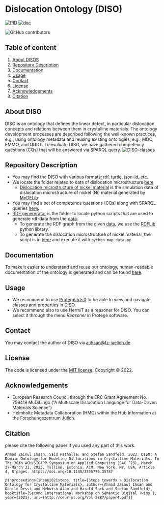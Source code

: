 # Dislocation Ontology (DISO)

[![PID](https://img.shields.io/badge/PID-https%3A%2F%2Fpurls.helmholtz--metadaten.de%2Fdiso-brightgreen)](https://purls.helmholtz-metadaten.de/diso) 
[![doc](https://img.shields.io/badge/doc-https%3A%2F%2Fmaterials--data--science--and--informatics.github.io%2Fdislocation--ontology%2F-blue)](https://materials-data-science-and-informatics.github.io/dislocation-ontology/) 

![GitHub contributors](https://img.shields.io/github/contributors/Materials-Data-Science-and-Informatics/dislocation-ontology) 

## Table of content
  1. [About DISOS](#about-diso)
  2. [Repository Description](#repository-description)
  3. [Documentation](#Documentation)
  4. [Usage](#usage)
  5. [Contact](#contact)
  6. [License](#license)
  7. [Acknowledgements](#acknowledgements)
  8. [Citation](#citation)

## About DISO
DISO is an ontology that defines the linear defect, in particular dislocation concepts and relations between them in crystalline materials. The ontology development processes are described following the well-known practices, e.g., using ontology metadata and reusing existing  ontologies,  e.g.,  MDO,  EMMO,  and  QUDT. To evaluate DISO, we have gathered competency questions (CQs) that will be answered via SPARQL query.
![DISO-classes](https://user-images.githubusercontent.com/71790028/165483170-acc102cd-ed74-4eea-b12f-43c449da20cb.png)

## Repository Description
* You may find the DISO with various formats: [rdf](/dislocation-ontology.owl), [turtle](/dislocation-ontology.ttl), [json-ld](/dislocation-ontology.jsonld), etc.
* We locate the folder related to data of dislocation microstructure [here](/data/)
    * [Dislocation microstructure of nickel material](/data/modelib-microstructure/modelib-nickel-microstructure.ttl) is the simulation data of dislocation microstructure of nickel (Ni) material generated by [MoDELib](https://github.com/giacomo-po/MoDELib)
* You may find a set of competence questions (CQs) along with SPARQL queries [here](/CQs/CQs.md).
* [RDF genererator](/python-script/) is the folder to locate python scripts that are used to generate rdf-data from the [data](/data/).
    * To generate the RDF graph from the given [data](/data/), we use the [RDFLib](https://github.com/RDFLib/rdflib) python library.`
    * To generate the dislocation microstructure of nickel material, the script is in [here](/python-script/modelib/) and execute it with `python map_data.py`

## Documentation
To make it easier to understand and reuse our ontology, human-readable documentation of the ontology is generated and can be found [here](https://materials-data-science-and-informatics.github.io/dislocation-ontology/).
## Usage
* We recommend to use [Protégé 5.5.0](https://protege.stanford.edu/products.php#desktop-protege) to be able to view and navigate classes and properties in DISO.
* We recommend also to use HermiT as a reasoner for DISO. You can select it through the menu *Reasoner* in Protégé software.

## Contact
You may contact the author of DISO via a.ihsan@fz-juelich.de

## License
The code is licensed under the [MIT license](../LICENSE). Copyright © 2022.

## Acknowledgements
* European Research Council through the ERC Grant Agreement No. 759419 MuDiLingo (”A Multiscale Dislocation Language for Data-Driven Materials Science”)
* Helmholtz Metadata Collaboration (HMC) within the Hub Information at the Forschungszentrum Jülich.

## Citation 
please cite the following paper if you used any part of this work. 

`Ahmad Zainul Ihsan, Said Fathalla, and Stefan Sandfeld. 2023. DISO: A Domain
Ontology for Modeling Dislocations in Crystalline Materials. In The 38th
ACM/SIGAPP Symposium on Applied Computing (SAC ’23), March 27-March
31, 2023, Tallinn, Estonia. ACM, New York, NY, USA, Article 4, 8 pages.
https://doi.org/10.1145/3555776.35787
`

`@inproceedings{ihsan2021steps,
title={Steps towards a Dislocation Ontology for Crystalline Materials},
author={Ahmad Zainul Ihsan and Danilo Dessì and Mehwish Alam and Harald Sack and Stefan Sandfeld},
booktitle={Second International Workshop on Semantic Digital Twins },
year={2021},
url={http://ceur-ws.org/Vol-2887/paper4.pdf}}`
